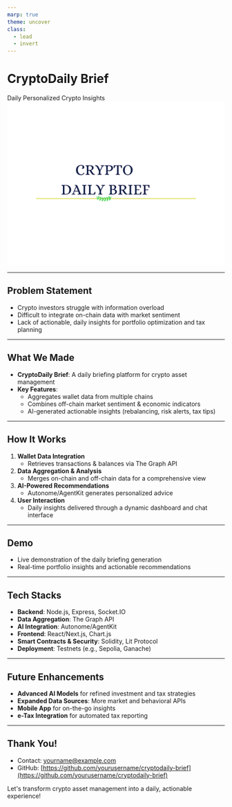 ```yaml
---
marp: true
theme: uncover
class:
  - lead
  - invert
---
```


# CryptoDaily Brief
Daily Personalized Crypto Insights
![bg cover right](./images/logo.png)

---

## Problem Statement

- Crypto investors struggle with information overload
- Difficult to integrate on-chain data with market sentiment
- Lack of actionable, daily insights for portfolio optimization and tax planning

---

## What We Made

- **CryptoDaily Brief**: A daily briefing platform for crypto asset management
- **Key Features**:
  - Aggregates wallet data from multiple chains
  - Combines off-chain market sentiment & economic indicators
  - AI-generated actionable insights (rebalancing, risk alerts, tax tips)

---

## How It Works

1. **Wallet Data Integration**
   - Retrieves transactions & balances via The Graph API
2. **Data Aggregation & Analysis**
   - Merges on-chain and off-chain data for a comprehensive view
3. **AI-Powered Recommendations**
   - Autonome/AgentKit generates personalized advice
4. **User Interaction**
   - Daily insights delivered through a dynamic dashboard and chat interface

---

## Demo

- Live demonstration of the daily briefing generation
- Real-time portfolio insights and actionable recommendations

---

## Tech Stacks

- **Backend**: Node.js, Express, Socket.IO
- **Data Aggregation**: The Graph API
- **AI Integration**: Autonome/AgentKit
- **Frontend**: React/Next.js, Chart.js
- **Smart Contracts & Security**: Solidity, Lit Protocol
- **Deployment**: Testnets (e.g., Sepolia, Ganache)

---

## Future Enhancements

- **Advanced AI Models** for refined investment and tax strategies
- **Expanded Data Sources**: More market and behavioral APIs
- **Mobile App** for on-the-go insights
- **e-Tax Integration** for automated tax reporting

---

## Thank You!

- Contact: [yourname@example.com](mailto:yourname@example.com)
- GitHub: [https://github.com/yourusername/cryptodaily-brief](https://github.com/yourusername/cryptodaily-brief)

Let's transform crypto asset management into a daily, actionable experience!
